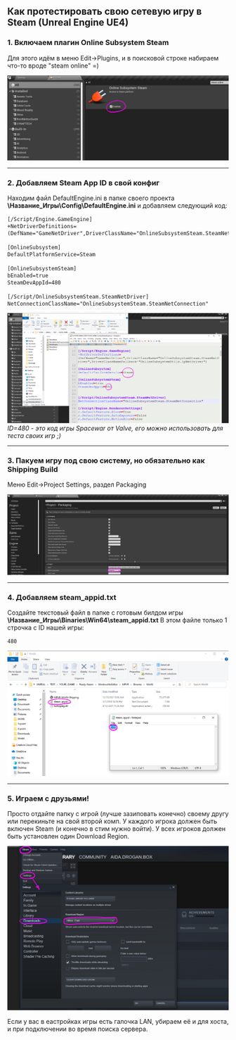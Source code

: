 ## Как протестировать свою сетевую игру в Steam (Unreal Engine UE4)


### 1. Включаем плагин Online Subsystem Steam
Для этого идём в меню Edit->Plugins,  и в поисковой строке набираем что-то вроде "steam online" =)

![Online Subsystem Steam enable](https://github.com/droganaida/ue4-steam-enable/blob/main/sts-1-1.jpg?raw=true)

---

### 2. Добавляем Steam App ID в свой конфиг
Находим файл DefaultEngine.ini в папке своего проекта **\Название_Игры\Config\DefaultEngine.ini** и добавляем следующий код:
```
[/Script/Engine.GameEngine]
+NetDriverDefinitions=(DefName="GameNetDriver",DriverClassName="OnlineSubsystemSteam.SteamNetDriver",DriverClassNameFallback="OnlineSubsystemUtils.IpNetDriver")

[OnlineSubsystem]
DefaultPlatformService=Steam

[OnlineSubsystemSteam]
bEnabled=true
SteamDevAppId=480

[/Script/OnlineSubsystemSteam.SteamNetDriver]
NetConnectionClassName="OnlineSubsystemSteam.SteamNetConnection"
```
![Steam App ID](https://github.com/droganaida/ue4-steam-enable/blob/main/sts-2.jpg?raw=true)
*ID=480 - это код игры Spacewar от Valve, его можно использовать для теста своих игр ;)*

---

### 3. Пакуем игру под свою систему, но обязательно как Shipping Build
Меню Edit->Project Settings, раздел Packaging

![Packaging](https://github.com/droganaida/ue4-steam-enable/blob/main/sts-3.jpg?raw=true)

---

### 4. Добавляем steam_appid.txt
Создайте текстовый файл в папке с готовым билдом игры **\Название_Игры\Binaries\Win64\steam_appid.txt**
В этом файле только 1 строчка с ID нашей игры:
```
480
```
![steam_appid.txt](https://github.com/droganaida/ue4-steam-enable/blob/main/sts-4.jpg?raw=true)

---

### 5. Играем с друзьями!
Просто отдайте папку с игрой (лучше зазиповать конечно) своему другу или перекиньте на свой второй комп.
У каждого игрока должен быть включен Steam (и конечно в стим нужно войти).
У всех игроков должен быть установлен один Download Region.

![Download Region Steam](https://github.com/droganaida/ue4-steam-enable/blob/main/sts-5.jpg?raw=true)

Если у вас в еастройках игры есть галочка LAN, убираем её и для хоста, и при подключении во время поиска сервера.


